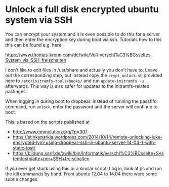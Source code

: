 # Unlock a full disk encrypted ubuntu system via SSH

You can encrypt your system and it is even possible to do this for a server and then enter the encryption key during boot via ssh.
Tutorials how to this this can be found e.g. here: 

https://www.thomas-krenn.com/de/wiki/Voll-verschl%C3%BCsseltes-System_via_SSH_freischalten

I don't like to edit files in /usr/share and actually you don't have to. Leave out the corresponding step, but instead copy the `crypt_unlock.sh` provided here to `/etc/initramfs-tools/hooks/` and run `update-initramfs -u` afterwards.
This way is also safer for updates to the initramfs-related packages.

When logging in during boot to dropbear. Instead of running the passfifo command, run `unlock`, enter the password and the server
will continue to boot.

This is based on the scripts published at
- http://www.emmolution.org/?p=307
- https://stinkyparkia.wordpress.com/2014/10/14/remote-unlocking-luks-encrypted-lvm-using-dropbear-ssh-in-ubuntu-server-14-04-1-with-static-ipst/
- https://bildung.xarif.de/xwiki/bin/Informatik/verschl%C3%BCsselte+Systemfestplatte+per+SSH+freischalten

If you ever get stuck using this or a similar script: Log in, look at ps and run the kill commands by hand. From ubuntu 12.04 to 14.04 there were some subtle changes.
